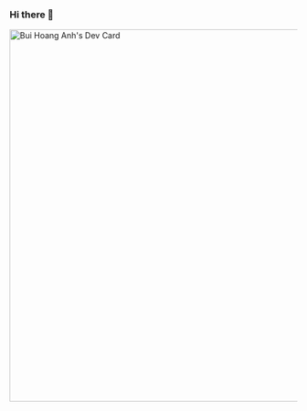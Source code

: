 ### Hi there 👋

<!--
**Rokamaku/rokamaku** is a ✨ _special_ ✨ repository because its `README.md` (this file) appears on your GitHub profile.

Here are some ideas to get you started:

- 🔭 I’m currently working on ...
- 🌱 I’m currently learning ...
- 👯 I’m looking to collaborate on ...
- 🤔 I’m looking for help with ...
- 💬 Ask me about ...
- 📫 How to reach me: ...
- 😄 Pronouns: ...
- ⚡ Fun fact: ...
-->
<a href="https://app.daily.dev/rokamaku"><img src="https://api.daily.dev/devcards/v2/m372QVVcH.png?type=wide&r=egl" width="652" alt="Bui Hoang Anh's Dev Card"/></a>
